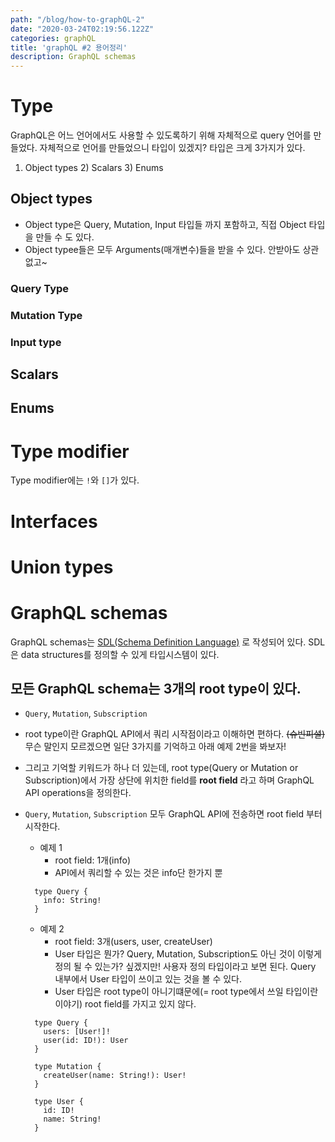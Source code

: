 ```yaml
---
path: "/blog/how-to-graphQL-2"
date: "2020-03-24T02:19:56.122Z"
categories: graphQL
title: 'graphQL #2 용어정리'
description: GraphQL schemas
---
```

# Type
GraphQL은 어느 언어에서도 사용할 수 있도록하기 위해 자체적으로 query 언어를 만들었다.
자체적으로 언어를 만들었으니 타입이 있겠지? 
타입은 크게 3가지가 있다.
1) Object types 2) Scalars 3) Enums 
## Object types
- Object type은 Query, Mutation, Input 타입들 까지 포함하고, 직접 Object 타입을 만들 수 도 있다.
- Object typee들은 모두 Arguments(매개변수)들을 받을 수 있다. 안받아도 상관없고~
### Query Type
### Mutation Type
### Input type

## Scalars
## Enums

# Type modifier
Type modifier에는 `!`와 `[]`가 있다.

# Interfaces
# Union types


# GraphQL schemas
GraphQL schemas는 [SDL(Schema Definition Language)](https://www.prisma.io/blog/graphql-sdl-schema-definition-language-6755bcb9ce51) 로 작성되어 있다. SDL은 data structures를 정의할 수 있게 타입시스템이 있다.
## 모든 GraphQL schema는 3개의 root type이 있다.
* `Query`, `Mutation`, `Subscription`
* root type이란 GraphQL API에서 쿼리 시작점이라고 이해하면 편하다. ~~(슈빈피셜)~~ 무슨 말인지 모르겠으면 일단 3가지를 기억하고 아래 예제 2번을 봐보자!
* 그리고 기억할 키워드가 하나 더 있는데, root type(Query or Mutation or Subscription)에서 가장 상단에 위치한 field를 <b>root field</B> 라고 하며 GraphQL API operations을 정의한다.
* `Query`, `Mutation`, `Subscription` 모두 GraphQL API에 전송하면 root field 부터 시작한다.
  - 예제 1
    + root field: 1개(info)
    + API에서 쿼리할 수 있는 것은 info단 한가지 뿐
  ```
    type Query {
      info: String!
    }
  ```

  - 예제 2
    + root field: 3개(users, user, createUser)
    + User 타입은 뭔가? Query, Mutation, Subscription도 아닌 것이 이렇게 정의 될 수 있는가? 싶겠지만! 사용자 정의 타입이라고 보면 된다. Query 내부에서 User 타입이 쓰이고 있는 것을 볼 수 있다.
    + User 타입은 root type이 아니기떄문에(= root type에서 쓰일 타입이란 이야기) root field를 가지고 있지 않다.
  ```
    type Query {
      users: [User!]!
      user(id: ID!): User
    }

    type Mutation {
      createUser(name: String!): User!
    }

    type User {
      id: ID!
      name: String!
    }
  ```
